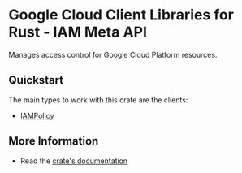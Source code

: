 # Google Cloud Client Libraries for Rust - IAM Meta API

<!-- Code generated by sidekick. DO NOT EDIT. -->

Manages access control for Google Cloud Platform resources.

## Quickstart

The main types to work with this crate are the clients:

* [IAMPolicy](https://docs.rs/gcp-sdk-iam-v1/latest/gcp-sdk-iam-v1/client/struct.IAMPolicy.html)

## More Information

* Read the [crate's documentation](https://docs.rs/gcp-sdk-iam-v1/latest/gcp-sdk-iam-v1)

